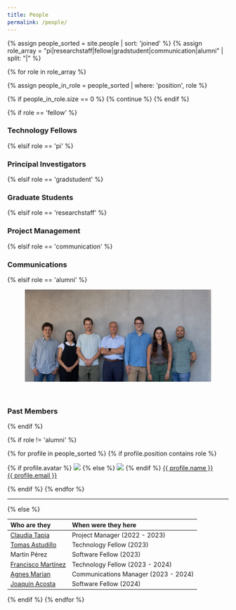 ```yaml
---
title: People
permalink: /people/
---
```


<style>
    .profile-thumbnail {
      opacity: 1; /* Set the initial opacity to fully visible */
      transition: opacity 0.3s ease; /* Add a smooth transition effect */
    }

    .profile-thumbnail:hover {
      opacity: 0.5; /* Set the opacity when hovering */
    }
</style>

{% assign people_sorted = site.people | sort: 'joined' %}
{% assign role_array = "pi|researchstaff|fellow|gradstudent|communication|alumni" | split: "|" %}

{% for role in role_array %}

{% assign people_in_role = people_sorted | where: 'position', role %}

<!-- Skip section if there's nobody -->
{% if people_in_role.size == 0 %}
  {% continue %}
{% endif %}

<div class="pos_header">
{% if role == 'fellow' %}
<h3>Technology Fellows</h3>
 {% elsif role == 'pi' %}
<h3>Principal Investigators</h3>
 {% elsif role == 'gradstudent' %}
<h3>Graduate Students</h3>
 {% elsif role == 'researchstaff' %}
<h3>Project Management</h3>
 {% elsif role == 'communication' %}
<h3>Communications</h3>
 {% elsif role == 'alumni' %}

<br>

<figure><center>
  <img width="500" src="/images/people/LIBREHub_Team_2025.jpg">
</center></figure>

<br>

<h3>Past Members</h3>
{% endif %}
</div>

{% if role != 'alumni' %}
<div class="content list people">
  {% for profile in people_sorted %}
    {% if profile.position contains role %}
      <div class="list-item-people">
        <p class="list-post-title">
          {% if profile.avatar %}
            <a href="{{ site.baseurl }}{{ profile.url }}"><img class="profile-thumbnail" src="{{site.baseurl}}/images/people/{{profile.avatar}}"></a>
          {% else %}
            <a href="{{ site.baseurl }}{{ profile.url }}"><img class="profile-thumbnail" src="http://evansheline.com/wp-content/uploads/2011/02/facebook-Storm-Trooper.jpg"></a>
          {% endif %}
          <a class="name" href="{{ site.baseurl }}{{ profile.url }}">{{ profile.name }}</a><br>
          <a class="email" href="{{ site.baseurl }}{{ profile.url }}">{{ profile.email }}</a>
        </p>
      </div>    
    {% endif %}
  {% endfor %}
</div>
<hr>

{% else %}

| Who are they | When were they here |
| :------------- |:-------------|
| [Claudia Tapia](https://librehub.github.io/people/claudia_tapia/index.html) | Project Manager (2022 - 2023) | 
| [Tomas Astudillo](https://librehub.github.io/people/tomas_astudillo/index.html) | Technology Fellow (2023) |
| Martin Pérez | Software Fellow (2023) |
| [Francisco Martínez](https://librehub.github.io/people/francisco_martinez/index.html) | Technology Fellow (2023 - 2024) |
| [Agnes Marian](https://librehub.github.io/people/agnes_marian/index.html) | Communications Manager (2023 - 2024) |
| [Joaquin Acosta](https://librehub.github.io/people/joaquin_acosta/index.html) | Software Fellow (2024) |

{% endif %}
{% endfor %}
